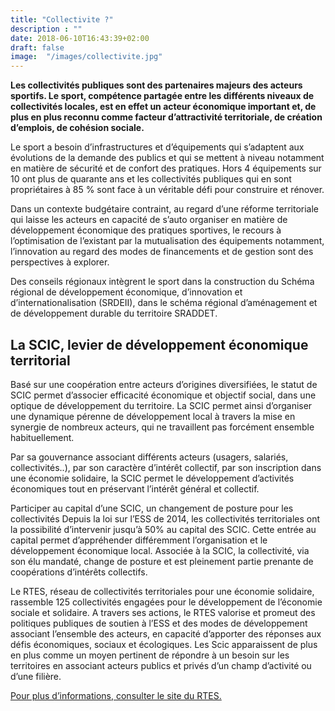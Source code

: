 ```yaml
---
title: "Collectivite ?"
description : ""
date: 2018-06-10T16:43:39+02:00
draft: false
image:  "/images/collectivite.jpg"
---
```


**Les collectivités publiques sont des partenaires majeurs des acteurs sportifs. Le sport,
compétence partagée entre les différents niveaux de collectivités locales, est en effet un
acteur économique important et, de plus en plus reconnu comme facteur d’attractivité
territoriale, de création d’emplois, de cohésion sociale.**

Le sport a besoin d’infrastructures et d’équipements qui s’adaptent aux évolutions de la
demande des publics et qui se mettent à niveau notamment en matière de sécurité et de
confort des pratiques. Hors 4 équipements sur 10 ont plus de quarante ans et les
collectivités publiques qui en sont propriétaires à 85 % sont face à un véritable défi pour
construire et rénover.

Dans un contexte budgétaire contraint, au regard d’une réforme territoriale qui laisse les
acteurs en capacité de s’auto organiser en matière de développement économique des
pratiques sportives, le recours à l’optimisation de l’existant par la mutualisation des
équipements notamment, l’innovation au regard des modes de financements et de gestion
sont des perspectives à explorer.

Des conseils régionaux intègrent le sport dans la construction du Schéma régional de
développement économique, d’innovation et d’internationalisation (SRDEII), dans le schéma
régional d’aménagement et de développement durable du territoire SRADDET.

## La SCIC, levier de développement économique territorial

Basé sur une coopération entre acteurs d’origines diversifiées, le statut de SCIC permet
d’associer efficacité économique et objectif social, dans une optique de développement du
territoire. La SCIC permet ainsi d’organiser une dynamique pérenne de développement local
à travers la mise en synergie de nombreux acteurs, qui ne travaillent pas forcément
ensemble habituellement.

Par sa gouvernance associant différents acteurs (usagers, salariés, collectivités..), par son
caractère d’intérêt collectif, par son inscription dans une économie solidaire, la SCIC permet
le développement d’activités économiques tout en préservant l’intérêt général et collectif.

Participer au capital d’une SCIC, un changement de posture pour les collectivités
Depuis la loi sur l’ESS de 2014, les collectivités territoriales ont la possibilité d’intervenir
jusqu’à 50% au capital des SCIC. Cette entrée au capital permet d’appréhender
différemment l’organisation et le développement économique local. Associée à la SCIC, la
collectivité, via son élu mandaté, change de posture et est pleinement partie prenante de
coopérations d’intérêts collectifs.

Le RTES, réseau de collectivités territoriales pour une économie solidaire, rassemble 125
collectivités engagées pour le développement de l’économie sociale et solidaire.
A travers ses actions, le RTES valorise et promeut des politiques publiques de soutien à l’ESS
et des modes de développement associant l’ensemble des acteurs, en capacité d’apporter
des réponses aux défis économiques, sociaux et écologiques.
Les Scic apparaissent de plus en plus comme un moyen pertinent de répondre à un besoin
sur les territoires en associant acteurs publics et privés d’un champ d’activité ou d’une
filière.

[Pour plus d’informations, consulter le site du RTES.](www.rtes.fr)
